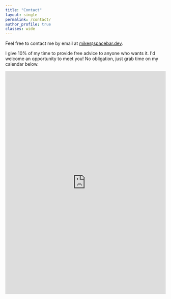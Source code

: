 ```yaml
---
title: "Contact"
layout: single
permalink: /contact/
author_profile: true
classes: wide
---
```


Feel free to contact me by email at [mike@spacebar.dev](mailto:mike@spacebar.dev).

I give 10% of my time to provide free advice to anyone who wants it. I'd welcome an opportunity to meet you! No obligation, just grab time on my calendar below.

<!-- Google Calendar Appointment Scheduling begin -->
<iframe src="https://calendar.google.com/calendar/appointments/schedules/AcZssZ2ubQCAkB7bg3aMJKIFgq1U7-i5zeC82H6DjmbJMM2_aM6l8YeOoIc-DGAofzjeLoo6Tb6Av3dG?gv=true" style="border: 0" width="100%" height="700" frameborder="0"></iframe>
<!-- end Google Calendar Appointment Scheduling -->